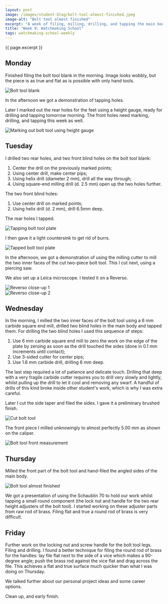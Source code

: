 ```yaml
---
layout: post
image: /images/student-blog/bolt-tool-almost-finished.jpeg
image-alt: "Bolt tool almost finished"
excerpt: "A week of filing, milling, drilling, and tapping the main body of the bolt tool."
title: "Week 9: Watchmaking School"
tags: watchmaking-school-weekly
---
```


{{ page.excerpt }}

## Monday
Finished filing the bolt tool blank in the morning. Image looks wobbly, but the piece is as true and flat as is possible with only hand tools.

![Bolt tool blank](/images/student-blog/bolt-tool-blank.jpeg)

In the afternoon we got a demonstration of tapping holes.

Later I marked out the rear holes for the feet using a height gauge, ready for drilling and tapping tomorrow morning. The front holes need marking, drilling, and tapping this week as well.

![Marking out bolt tool using height gauge](/images/student-blog/marking-out-bolt-tool-using-height-gauge.jpeg)

## Tuesday
I drilled two rear holes, and two front blind holes on the bolt tool blank:
1. Center the drill on the previously marked points;
2. Using center drill, make center pips;
3. Using helix drill (diameter 2 mm), drill all the way through;
4. Using square-end milling drill (d. 2.5 mm) open up the two holes further.

The two front blind holes:
1. Use center drill on marked points;
2. Using helix drill (d. 2 mm), drill 6.5mm deep.

The rear holes I tapped.

![Tapping bolt tool plate](/images/student-blog/tapping-bolt-tool-plate.jpeg)

I then gave it a light countersink to get rid of burrs.

![Tapped bolt tool plate](/images/student-blog/tapped-bolt-tool-plate.jpeg)

In the afternoon, we got a demonstration of using the milling cutter to mill the two inner faces of the cut two-piece bolt tool. This I cut next, using a piercing saw.

We also set up a Leica microscope. I tested it on a Reverso.

![Reverso close-up 1](/images/student-blog/reverso-closeup-1.jpeg)
<br>
![Reverso close-up 2](/images/student-blog/reverso-closeup-2.jpeg)

## Wednesday
In the morning, I milled the two inner faces of the bolt tool using a 6 mm carbide square end mill, drilled two blind holes in the main body and tapped them. For drilling the two blind holes I used this sequence of steps:
1. Use 6 mm carbide square end mill to zero the work on the edge of the plate by zeroing as soon as the drill touched the sides (done in 0.1 mm increments until contact);
2. Use 3-sided cutter for center pips;
3. Use 1.6 mm carbide drill, drilling 6 mm deep.

The last step required a lot of patience and delicate touch. Drilling that deep with a very fragile carbide cutter requires you to drill very slowly and lightly, whilst pulling up the drill to let it cool and removing any swarf. A handful of drills of this kind broke inside other student's work, which is why I was extra careful.

Later I cut the side taper and filed the sides. I gave it a preliminary brushed finish.

![Cut bolt tool](/images/student-blog/cut-bolt-tool.jpeg)

The front piece I milled unknowingly to almost perfectly 5.00 mm as shown on the caliper.

![Bolt tool front measurement](/images/student-blog/bolt-tool-front-measurement.jpeg)

## Thursday
Milled the front part of the bolt tool and hand-filed the angled sides of the main body.

![Bolt tool almost finished](/images/student-blog/bolt-tool-almost-finished.jpeg)

We got a presentation of using the Schaublin 70 to hold our work whilst tapping a small round component (the lock nut and handle for the two rear height adjusters of the bolt tool). I started working on these adjuster parts from raw rod of brass. Filing flat and true a round rod of brass is very difficult.

## Friday
Further work on the locking nut and screw handle for the bolt tool legs. Filing and drilling. I found a better technique for filing the round rod of brass for the handles: lay file flat next to the side of a vice which makes a 90-degree angle; push the brass rod against the vice flat and drag across the file. This achieves a flat and true surface much quicker than what I was doing on Thursday.

We talked further about our personal project ideas and some career options.

Clean up, and early finish.

